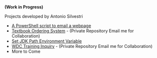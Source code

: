 **(Work in Progress)**

Projects developed by Antonio Silvestri 

+ [A PowerShell script to email a webpage](https://github.com/bytecodeman/PowerShell-Email-Webpage)
+ [Textbook Ordering System](https://github.com/bytecodeman/Bookstore-Ordering-System) - (Private Repository Email me for Collaboration)
+ [Set JDK Path Environment Variable](https://github.com/bytecodeman/Set-JDK-Path-Environment-Variable)
+ [WDC Training Inquiry](https://github.com/bytecodeman/WDC-Training-Inquiry) - (Private Repository Email me for Collaboration)
+ More to Come
